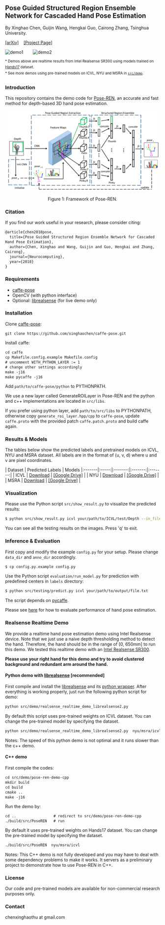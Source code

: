 ## Pose Guided Structured Region Ensemble Network for Cascaded Hand Pose Estimation

By Xinghao Chen, Guijin Wang, Hengkai Guo, Cairong Zhang, Tsinghua University.

[\[arXiv\]](https://arxiv.org/abs/1708.03416)&nbsp;&nbsp;&nbsp;&nbsp;[\[Project Page\]](https://sites.google.com/view/xinghaochen/projects/Pose-REN)

![demo1](doc/demo_wjn.gif)&nbsp;&nbsp;&nbsp;&nbsp;&nbsp;&nbsp;&nbsp;&nbsp;![demo2](doc/demo_zmm.gif)

<sup>\* Demos above are realtime results from Intel Realsense SR300 using models trained on [Hands17](http://icvl.ee.ic.ac.uk/hands17/challenge/) dataset. </sup></br>
<sup>\* See more demos using pre-trained models on ICVL, NYU and MSRA in [``src/demo``](./src/demo).</sup>

### Introduction
This repository contains the demo code for [Pose-REN](https://arxiv.org/abs/1708.03416), an accurate and fast method for depth-based 3D hand pose estimation.

![framework](./doc/teaser.png)
<div align=center>
Figure 1: Framework of Pose-REN.
</div>

### Citation
If you find our work useful in your research, please consider citing:

    @article{chen2018pose,
      title={Pose Guided Structured Region Ensemble Network for Cascaded Hand Pose Estimation},
      author={Chen, Xinghao and Wang, Guijin and Guo, Hengkai and Zhang, Cairong},
      journal={Neurocomputing},
      year={2018}
    }

### Requirements
- [caffe-pose](https://github.com/xinghaochen/caffe-pose)
- OpenCV (with python interface)
- Optional: [librealsense](https://github.com/IntelRealSense/librealsense) (for live demo only)

### Installation
Clone [caffe-pose](https://github.com/xinghaochen/caffe-pose):
```
git clone https://github.com/xinghaochen/caffe-pose.git
```

Install caffe:
```
cd caffe
cp Makefile.config.example Makefile.config
# uncomment WITH_PYTHON_LAYER := 1
# change other settings accordingly
make -j16
make pycaffe -j16
```
Add `path/to/caffe-pose/python` to PYTHONPATH.

We use a new layer called GenerateROILayer in Pose-REN and the python and c++ implementations are located in `src/libs`.

If you prefer using python layer, add `path/to/src/libs` to PYTHONPATH, otherwise copy `generate_roi_layer.hpp/cpp` to `caffe-pose`, update `caffe.proto` with the provided patch `caffe.patch.proto` and build caffe again.

### Results & Models

The tables below show the predicted labels and pretrained models on ICVL, NYU and MSRA dataset. All labels are in the format of (u, v, d) where u and v are pixel coordinates.

| Dataset | Predicted Labels | Models
|:-------|:-----:|:-------:|:-------:|:-------:|
| ICVL | [Download](./results/NEUCOM18_ICVL_Pose_REN.txt) | [\[Google Drive\]](https://drive.google.com/open?id=1uo5e7q7LIamkb9-nLdkbckBEmYRd3sn8) |
| NYU | [Download](./results/NEUCOM18_NYU_Pose_REN.txt) | [\[Google Drive\]](https://drive.google.com/open?id=14RJPi_V6R-G3tQRwgKtUtRTc7Kb27KmC) |
| MSRA | [Download](./results/NEUCOM18_MSRA_Pose_REN.txt) | [\[Google Drive\]](https://drive.google.com/open?id=18mKhUcg5eUOvs4KoHuNYLTVPJR5O99Or) |

### Visualization

Please use the Python script `src/show_result.py` to visualize the predicted results:
``` bash
$ python src/show_result.py icvl your/path/to/ICVL/test/Depth --in_file=results/NEUCOM18_ICVL_Pose_REN.txt
```
You can see all the testing results on the images. Press 'q' to exit.

### Inference & Evaluation
First copy and modify the example `config.py` for your setup. Please change `data_dir` and `anno_dir` accordingly.
``` bash
$ cp config.py.example config.py
```

Use the Python script `evaluation/run_model.py` for prediction with predefined centers in `labels` directory:
``` bash
$ python src/testing/predict.py icvl your/path/to/output/file.txt
```
The script depends on [pycaffe](https://github.com/BVLC/caffe).

Please see [here](https://github.com/xinghaochen/awesome-hand-pose-estimation/tree/master/evaluation) for how to evaluate performance of hand pose estimation.

### Realsense Realtime Demo
We provide a realtime hand pose estimation demo using Intel Realsense device.
Note that we just use a naive depth thresholding method to detect the hand. Therefore, the hand should be in the range of [0, 650mm] to run this demo.
We tested this realtime demo with an [Intel Realsense SR300](https://software.intel.com/en-us/realsense/sr300camera).

**Please use your right hand for this demo and try to avoid clustered background and redundant arm around the hand.**

#### Python demo with [librealsense](https://github.com/IntelRealSense/librealsense) [recommended]
First compile and install the [librealsense](https://github.com/IntelRealSense/librealsense) and its [python wrapper](https://github.com/IntelRealSense/librealsense/tree/5285629b4ddb374f1). After everything is working properly, just run the following python script for demo:
``` bash
python src/demo/realsense_realtime_demo_librealsense2.py
```

By default this script uses pre-trained weights on ICVL dataset. You can change the pre-trained model by specifying the dataset.
``` bash
python src/demo/realsense_realtime_demo_librealsense2.py  nyu/msra/icvl
```

Notes: The speed of this python demo is not optimal and it runs slower than the c++ demo.

#### C++ demo

First compile the codes:

```
cd src/demo/pose-ren-demo-cpp
mkdir build
cd build
cmake ..
make -j16
```
Run the demo by:
```
cd ..                 # redirect to src/demo/pose-ren-demo-cpp
./build/src/PoseREN   # run
```

By default it uses pre-trained weights on Hands17 dataset. You can change the pre-trained model by specifying the dataset.
``` bash
./build/src/PoseREN  nyu/msra/icvl
```

Notes: This C++ demo is not fully developed and you may have to deal with some dependency problems to make it works. It servers as a preliminary project to demonstrate how to use Pose-REN in C++.

### License
Our code and pre-trained models are available for non-commercial research purposes only.

### Contact
chenxinghaothu at gmail.com
